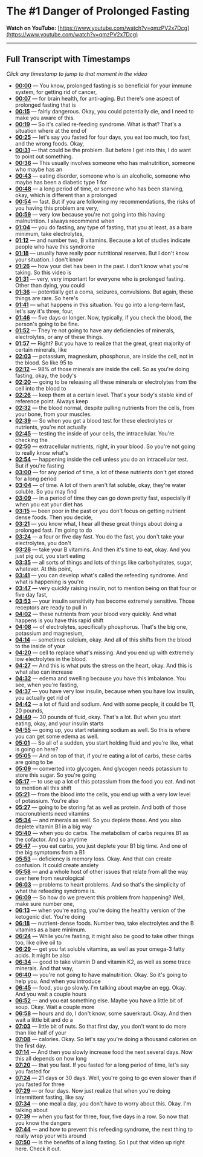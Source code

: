 # The #1 Danger of Prolonged Fasting

**Watch on YouTube:** [https://www.youtube.com/watch?v=qmzPV2x7Dcg](https://www.youtube.com/watch?v=qmzPV2x7Dcg)

---

## Full Transcript with Timestamps

*Click any timestamp to jump to that moment in the video*

- **[00:00](https://www.youtube.com/watch?v=qmzPV2x7Dcg&t=0s)** — You know, prolonged fasting is so beneficial for your immune system, for getting rid of cancer,
- **[00:07](https://www.youtube.com/watch?v=qmzPV2x7Dcg&t=7s)** — for brain health, for anti-aging. But there's one aspect of prolonged fasting that is
- **[00:15](https://www.youtube.com/watch?v=qmzPV2x7Dcg&t=15s)** — fairly dangerous. Okay, you could potentially die, and I need to make you aware of this.
- **[00:19](https://www.youtube.com/watch?v=qmzPV2x7Dcg&t=19s)** — So it's called re-feeding syndrome. What is that? That's a situation where at the end of
- **[00:25](https://www.youtube.com/watch?v=qmzPV2x7Dcg&t=25s)** — let's say you fasted for four days, you eat too much, too fast, and the wrong foods. Okay,
- **[00:31](https://www.youtube.com/watch?v=qmzPV2x7Dcg&t=31s)** — that could be the problem. But before I get into this, I do want to point out something.
- **[00:36](https://www.youtube.com/watch?v=qmzPV2x7Dcg&t=36s)** — This usually involves someone who has malnutrition, someone who maybe has an
- **[00:43](https://www.youtube.com/watch?v=qmzPV2x7Dcg&t=43s)** — eating disorder, someone who is an alcoholic, someone who maybe has been a diabetic type 1 for
- **[00:48](https://www.youtube.com/watch?v=qmzPV2x7Dcg&t=48s)** — a long period of time, or someone who has been starving, okay, which is different than a prolonged
- **[00:54](https://www.youtube.com/watch?v=qmzPV2x7Dcg&t=54s)** — fast. But if you are following my recommendations, the risks of you having this problem are very,
- **[00:59](https://www.youtube.com/watch?v=qmzPV2x7Dcg&t=59s)** — very low because you're not going into this having malnutrition. I always recommend when
- **[01:04](https://www.youtube.com/watch?v=qmzPV2x7Dcg&t=64s)** — you do fasting, any type of fasting, that you at least, as a bare minimum, take electrolytes,
- **[01:12](https://www.youtube.com/watch?v=qmzPV2x7Dcg&t=72s)** — and number two, B vitamins. Because a lot of studies indicate people who have this syndrome
- **[01:18](https://www.youtube.com/watch?v=qmzPV2x7Dcg&t=78s)** — usually have really poor nutritional reserves. But I don't know your situation. I don't know
- **[01:26](https://www.youtube.com/watch?v=qmzPV2x7Dcg&t=86s)** — how your diet has been in the past. I don't know what you're taking. So this video is
- **[01:31](https://www.youtube.com/watch?v=qmzPV2x7Dcg&t=91s)** — very, very important for everyone who is prolonged fasting. Other than dying, you could
- **[01:36](https://www.youtube.com/watch?v=qmzPV2x7Dcg&t=96s)** — potentially get a coma, seizures, convulsions. But again, these things are rare. So here's
- **[01:41](https://www.youtube.com/watch?v=qmzPV2x7Dcg&t=101s)** — what happens in this situation. You go into a long-term fast, let's say it's three, four,
- **[01:46](https://www.youtube.com/watch?v=qmzPV2x7Dcg&t=106s)** — five days or longer. Now, typically, if you check the blood, the person's going to be fine.
- **[01:52](https://www.youtube.com/watch?v=qmzPV2x7Dcg&t=112s)** — They're not going to have any deficiencies of minerals, electrolytes, or any of these things.
- **[01:57](https://www.youtube.com/watch?v=qmzPV2x7Dcg&t=117s)** — Right? But you have to realize that the great, great majority of certain minerals, like
- **[02:03](https://www.youtube.com/watch?v=qmzPV2x7Dcg&t=123s)** — potassium, magnesium, phosphorus, are inside the cell, not in the blood. So like 95 to
- **[02:12](https://www.youtube.com/watch?v=qmzPV2x7Dcg&t=132s)** — 98% of those minerals are inside the cell. So as you're doing fasting, okay, the body's
- **[02:20](https://www.youtube.com/watch?v=qmzPV2x7Dcg&t=140s)** — going to be releasing all these minerals or electrolytes from the cell into the blood to
- **[02:26](https://www.youtube.com/watch?v=qmzPV2x7Dcg&t=146s)** — keep them at a certain level. That's your body's stable kind of reference point. Always keep
- **[02:32](https://www.youtube.com/watch?v=qmzPV2x7Dcg&t=152s)** — the blood normal, despite pulling nutrients from the cells, from your bone, from your muscles.
- **[02:39](https://www.youtube.com/watch?v=qmzPV2x7Dcg&t=159s)** — So when you get a blood test for these electrolytes or nutrients, you're not actually
- **[02:45](https://www.youtube.com/watch?v=qmzPV2x7Dcg&t=165s)** — testing the inside of your cells, the intracellular. You're checking the
- **[02:50](https://www.youtube.com/watch?v=qmzPV2x7Dcg&t=170s)** — extracellular nutrients, right, in your blood. So you're not going to really know what's
- **[02:54](https://www.youtube.com/watch?v=qmzPV2x7Dcg&t=174s)** — happening inside the cell unless you do an intracellular test. But if you're fasting
- **[03:00](https://www.youtube.com/watch?v=qmzPV2x7Dcg&t=180s)** — for any period of time, a lot of these nutrients don't get stored for a long period
- **[03:04](https://www.youtube.com/watch?v=qmzPV2x7Dcg&t=184s)** — of time. A lot of them aren't fat soluble, okay, they're water soluble. So you may find
- **[03:09](https://www.youtube.com/watch?v=qmzPV2x7Dcg&t=189s)** — in a period of time they can go down pretty fast, especially if when you eat your diet has
- **[03:15](https://www.youtube.com/watch?v=qmzPV2x7Dcg&t=195s)** — been poor in the past or you don't focus on getting nutrient dense foods. Then you decide,
- **[03:21](https://www.youtube.com/watch?v=qmzPV2x7Dcg&t=201s)** — you know what, I hear all these great things about doing a prolonged fast. I'm going to do
- **[03:24](https://www.youtube.com/watch?v=qmzPV2x7Dcg&t=204s)** — a four or five day fast. You do the fast, you don't take your electrolytes, you don't
- **[03:28](https://www.youtube.com/watch?v=qmzPV2x7Dcg&t=208s)** — take your B vitamins. And then it's time to eat, okay. And you just pig out, you start eating
- **[03:35](https://www.youtube.com/watch?v=qmzPV2x7Dcg&t=215s)** — all sorts of things and lots of things like carbohydrates, sugar, whatever. At this point,
- **[03:41](https://www.youtube.com/watch?v=qmzPV2x7Dcg&t=221s)** — you can develop what's called the refeeding syndrome. And what is happening is you're
- **[03:47](https://www.youtube.com/watch?v=qmzPV2x7Dcg&t=227s)** — very quickly raising insulin, not to mention being on that four or five day fast,
- **[03:53](https://www.youtube.com/watch?v=qmzPV2x7Dcg&t=233s)** — your insulin sensitivity has become extremely sensitive. Those receptors are ready to pull in
- **[04:02](https://www.youtube.com/watch?v=qmzPV2x7Dcg&t=242s)** — these nutrients from your blood very quickly. And what happens is you have this rapid shift
- **[04:08](https://www.youtube.com/watch?v=qmzPV2x7Dcg&t=248s)** — of electrolytes, specifically phosphorus. That's the big one, potassium and magnesium,
- **[04:14](https://www.youtube.com/watch?v=qmzPV2x7Dcg&t=254s)** — sometimes calcium, okay. And all of this shifts from the blood to the inside of your
- **[04:20](https://www.youtube.com/watch?v=qmzPV2x7Dcg&t=260s)** — cell to replace what's missing. And you end up with extremely low electrolytes in the blood.
- **[04:27](https://www.youtube.com/watch?v=qmzPV2x7Dcg&t=267s)** — And this is what puts the stress on the heart, okay. And this is what also can increase
- **[04:32](https://www.youtube.com/watch?v=qmzPV2x7Dcg&t=272s)** — edema and swelling because you have this imbalance. You see, when you're fasting,
- **[04:37](https://www.youtube.com/watch?v=qmzPV2x7Dcg&t=277s)** — you have very low insulin, because when you have low insulin, you actually get rid of
- **[04:42](https://www.youtube.com/watch?v=qmzPV2x7Dcg&t=282s)** — a lot of fluid and sodium. And with some people, it could be 11, 20 pounds,
- **[04:49](https://www.youtube.com/watch?v=qmzPV2x7Dcg&t=289s)** — 30 pounds of fluid, okay. That's a lot. But when you start eating, okay, and your insulin starts
- **[04:55](https://www.youtube.com/watch?v=qmzPV2x7Dcg&t=295s)** — going up, you start retaining sodium as well. So this is where you can get some edema as well.
- **[05:01](https://www.youtube.com/watch?v=qmzPV2x7Dcg&t=301s)** — So all of a sudden, you start holding fluid and you're like, what is going on here?
- **[05:05](https://www.youtube.com/watch?v=qmzPV2x7Dcg&t=305s)** — And on top of that, if you're eating a lot of carbs, these carbs are going to be
- **[05:09](https://www.youtube.com/watch?v=qmzPV2x7Dcg&t=309s)** — converted into glycogen. And glycogen needs potassium to store this sugar. So you're going
- **[05:17](https://www.youtube.com/watch?v=qmzPV2x7Dcg&t=317s)** — to use up a lot of this potassium from the food you eat. And not to mention all this shift
- **[05:21](https://www.youtube.com/watch?v=qmzPV2x7Dcg&t=321s)** — from the blood into the cells, you end up with a very low level of potassium. You're also
- **[05:27](https://www.youtube.com/watch?v=qmzPV2x7Dcg&t=327s)** — going to be storing fat as well as protein. And both of those macronutrients need vitamins
- **[05:34](https://www.youtube.com/watch?v=qmzPV2x7Dcg&t=334s)** — and minerals as well. So you deplete those. And you also deplete vitamin B1 in a big way
- **[05:40](https://www.youtube.com/watch?v=qmzPV2x7Dcg&t=340s)** — when you do carbs. The metabolism of carbs requires B1 as the cofactor. And so anytime
- **[05:47](https://www.youtube.com/watch?v=qmzPV2x7Dcg&t=347s)** — you eat carbs, you just deplete your B1 big time. And one of the big symptoms from a B1
- **[05:53](https://www.youtube.com/watch?v=qmzPV2x7Dcg&t=353s)** — deficiency is memory loss. Okay. And that can create confusion. It could create anxiety
- **[05:58](https://www.youtube.com/watch?v=qmzPV2x7Dcg&t=358s)** — and a whole host of other issues that relate from all the way over here from neurological
- **[06:03](https://www.youtube.com/watch?v=qmzPV2x7Dcg&t=363s)** — problems to heart problems. And so that's the simplicity of what the refeeding syndrome is.
- **[06:09](https://www.youtube.com/watch?v=qmzPV2x7Dcg&t=369s)** — So how do we prevent this problem from happening? Well, make sure number one,
- **[06:13](https://www.youtube.com/watch?v=qmzPV2x7Dcg&t=373s)** — when you're eating, you're doing the healthy version of the ketogenic diet. You're doing
- **[06:18](https://www.youtube.com/watch?v=qmzPV2x7Dcg&t=378s)** — nutrient-dense foods. Number two, take electrolytes and the B vitamins as a bare minimum.
- **[06:24](https://www.youtube.com/watch?v=qmzPV2x7Dcg&t=384s)** — While you're fasting, it might also be good to take other things too, like olive oil to
- **[06:29](https://www.youtube.com/watch?v=qmzPV2x7Dcg&t=389s)** — get you fat soluble vitamins, as well as your omega-3 fatty acids. It might be also
- **[06:34](https://www.youtube.com/watch?v=qmzPV2x7Dcg&t=394s)** — good to take vitamin D and vitamin K2, as well as some trace minerals. And that way,
- **[06:40](https://www.youtube.com/watch?v=qmzPV2x7Dcg&t=400s)** — you're not going to have malnutrition. Okay. So it's going to help you. And when you introduce
- **[06:45](https://www.youtube.com/watch?v=qmzPV2x7Dcg&t=405s)** — food, you go slowly. I'm talking about maybe an egg. Okay. And you wait a couple hours
- **[06:52](https://www.youtube.com/watch?v=qmzPV2x7Dcg&t=412s)** — and you eat something else. Maybe you have a little bit of soup. Okay. Wait a couple more
- **[06:58](https://www.youtube.com/watch?v=qmzPV2x7Dcg&t=418s)** — hours and do, I don't know, some sauerkraut. Okay. And then wait a little bit and do a
- **[07:03](https://www.youtube.com/watch?v=qmzPV2x7Dcg&t=423s)** — little bit of nuts. So that first day, you don't want to do more than like half of your
- **[07:08](https://www.youtube.com/watch?v=qmzPV2x7Dcg&t=428s)** — calories. Okay. So let's say you're doing a thousand calories on the first day.
- **[07:14](https://www.youtube.com/watch?v=qmzPV2x7Dcg&t=434s)** — And then you slowly increase food the next several days. Now this all depends on how long
- **[07:20](https://www.youtube.com/watch?v=qmzPV2x7Dcg&t=440s)** — that you fast. If you fasted for a long period of time, let's say you fasted for
- **[07:24](https://www.youtube.com/watch?v=qmzPV2x7Dcg&t=444s)** — 21 days or 30 days. Well, you're going to go even slower than if you fasted for three
- **[07:29](https://www.youtube.com/watch?v=qmzPV2x7Dcg&t=449s)** — or four days. Now just realize that when you're doing intermittent fasting, like say
- **[07:34](https://www.youtube.com/watch?v=qmzPV2x7Dcg&t=454s)** — one meal a day, you don't have to worry about this. Okay. I'm talking about
- **[07:39](https://www.youtube.com/watch?v=qmzPV2x7Dcg&t=459s)** — when you fast for three, four, five days in a row. So now that you know the dangers
- **[07:44](https://www.youtube.com/watch?v=qmzPV2x7Dcg&t=464s)** — and how to prevent this refeeding syndrome, the next thing to really wrap your wits around
- **[07:50](https://www.youtube.com/watch?v=qmzPV2x7Dcg&t=470s)** — is the benefits of a long fasting. So I put that video up right here. Check it out.
